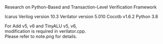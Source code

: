 Research on Python-Based and Transaction-Level Verification Framework  

Icarus Verilog version 10.3
Verilator version 5.010
Cocotb v1.6.2
Python 3.8

For Add v5, v6 and TinyALU v5, v6,  
modification is required in verilator.cpp.  
Please refer to note.png for details.  







 